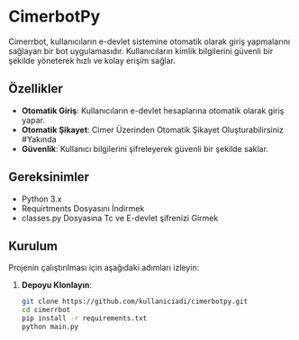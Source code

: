 # CimerbotPy

Cimerrbot, kullanıcıların e-devlet sistemine otomatik olarak giriş yapmalarını sağlayan bir bot uygulamasıdır. Kullanıcıların kimlik bilgilerini güvenli bir şekilde yöneterek hızlı ve kolay erişim sağlar.

## Özellikler

- **Otomatik Giriş**: Kullanıcıların e-devlet hesaplarına otomatik olarak giriş yapar.
- **Otomatik Şikayet**: Cimer Üzerinden Otomatik Şikayet Oluşturabilirsiniz #Yakında
- **Güvenlik**: Kullanıcı bilgilerini şifreleyerek güvenli bir şekilde saklar.

## Gereksinimler

- Python 3.x
- Requirtments Dosyasını İndirmek
- classes.py Dosyasına Tc ve E-devlet şifrenizi Girmek

## Kurulum

Projenin çalıştırılması için aşağıdaki adımları izleyin:

1. **Depoyu Klonlayın**:
   ```bash
   git clone https://github.com/kullaniciadi/cimerbotpy.git
   cd cimerrbot
   pip install -r requirements.txt
   python main.py
